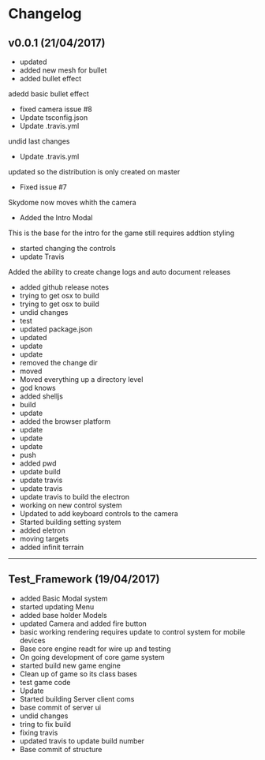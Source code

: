 # Changelog

## v0.0.1 (21/04/2017)
- updated
- added new mesh for bullet
- added bullet effect

adedd basic bullet effect
- fixed camera issue #8
- Update tsconfig.json
- Update .travis.yml

undid last changes
- Update .travis.yml

updated so the distribution is only created on master
- Fixed issue #7 

Skydome now moves whith the camera
- Added the Intro Modal

This is the base for the intro for the game still requires addtion styling
- started changing the controls
- update Travis

Added the ability to create change logs and auto document releases
- added github release notes
- trying to get osx to build
- trying to get osx to build
- undid changes
- test
- updated package.json
- updated
- update
- update
- removed the change dir
- moved
- Moved everything up a directory level
- god knows
- added shelljs
- build
- update
- added the browser platform
- update
- update
- update
- push
- added pwd
- update build
- update travis
- update travis
- update travis to build the electron
- working on new control system
- Updated to add keyboard controls to the camera
- Started building setting system
- added eletron
- moving targets
- added infinit terrain

---

## Test_Framework (19/04/2017)
- added Basic Modal system
- started updating Menu
- added base holder Models
- updated Camera and added fire button
- basic working rendering requires update to control system for mobile devices
- Base core engine readt for wire up and testing
- On going development of core game system
- started build new game engine
- Clean up of game so its class bases
- test game code
- Update
- Started building Server client coms
- base commit of server ui
- undid changes
- tring to fix build
- fixing travis
- updated travis to update build number
- Base commit of structure

